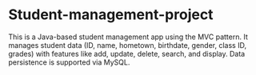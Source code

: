 # Student-management-project
This is a Java-based student management app using the MVC pattern. It manages student data (ID, name, hometown, birthdate, gender, class ID, grades) with features like add, update, delete, search, and display. Data persistence is supported via MySQL.
